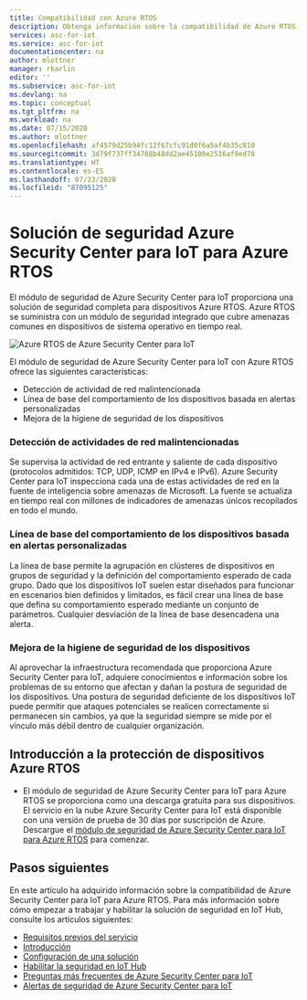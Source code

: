 ```yaml
---
title: Compatibilidad con Azure RTOS
description: Obtenga información sobre la compatibilidad de Azure RTOS en el servicio Azure Security Center para IoT.
services: asc-for-iot
ms.service: asc-for-iot
documentationcenter: na
author: mlottner
manager: rkarlin
editor: ''
ms.subservice: asc-for-iot
ms.devlang: na
ms.topic: conceptual
ms.tgt_pltfrm: na
ms.workload: na
ms.date: 07/15/2020
ms.author: mlottner
ms.openlocfilehash: af4579d25b94fc12f67cfc91d0f6a5af4b35c810
ms.sourcegitcommit: 3d79f737ff34708b48dd2ae45100e2516af9ed78
ms.translationtype: HT
ms.contentlocale: es-ES
ms.lasthandoff: 07/23/2020
ms.locfileid: "87095125"
---
```

# <a name="azure-security-center-for-iot-security-solution-for-azure-rtos"></a>Solución de seguridad Azure Security Center para IoT para Azure RTOS 

El módulo de seguridad de Azure Security Center para IoT proporciona una solución de seguridad completa para dispositivos Azure RTOS. Azure RTOS se suministra con un módulo de seguridad integrado que cubre amenazas comunes en dispositivos de sistema operativo en tiempo real. 

![Azure RTOS de Azure Security Center para IoT](./media/architecture/azure-rtos-security-monitoring.png)


El módulo de seguridad de Azure Security Center para IoT con Azure RTOS ofrece las siguientes características: 
- Detección de actividad de red malintencionada
- Línea de base del comportamiento de los dispositivos basada en alertas personalizadas
- Mejora de la higiene de seguridad de los dispositivos

### <a name="detection-of-malicious-network-activities"></a>Detección de actividades de red malintencionadas

Se supervisa la actividad de red entrante y saliente de cada dispositivo (protocolos admitidos: TCP, UDP, ICMP en IPv4 e IPv6). Azure Security Center para IoT inspecciona cada una de estas actividades de red en la fuente de inteligencia sobre amenazas de Microsoft. La fuente se actualiza en tiempo real con millones de indicadores de amenazas únicos recopilados en todo el mundo. 

### <a name="device-behavior-baselining-based-on-custom-alerts"></a>Línea de base del comportamiento de los dispositivos basada en alertas personalizadas

La línea de base permite la agrupación en clústeres de dispositivos en grupos de seguridad y la definición del comportamiento esperado de cada grupo. Dado que los dispositivos IoT suelen estar diseñados para funcionar en escenarios bien definidos y limitados, es fácil crear una línea de base que defina su comportamiento esperado mediante un conjunto de parámetros. Cualquier desviación de la línea de base desencadena una alerta. 

### <a name="improve-your-device-security-hygiene"></a>Mejora de la higiene de seguridad de los dispositivos

Al aprovechar la infraestructura recomendada que proporciona Azure Security Center para IoT, adquiere conocimientos e información sobre los problemas de su entorno que afectan y dañan la postura de seguridad de los dispositivos. Una postura de seguridad deficiente de los dispositivos IoT puede permitir que ataques potenciales se realicen correctamente si permanecen sin cambios, ya que la seguridad siempre se mide por el vínculo más débil dentro de cualquier organización. 

## <a name="get-started-protecting-azure-rtos-devices"></a>Introducción a la protección de dispositivos Azure RTOS

- El módulo de seguridad de Azure Security Center para IoT para Azure RTOS se proporciona como una descarga gratuita para sus dispositivos. El servicio en la nube Azure Security Center para IoT está disponible con una versión de prueba de 30 días por suscripción de Azure. Descargue el [módulo de seguridad de Azure Security Center para IoT para Azure RTOS](https://github.com/azure-rtos/iot-security-module-preview) para comenzar. 


## <a name="next-steps"></a>Pasos siguientes

En este artículo ha adquirido información sobre la compatibilidad de Azure Security Center para IoT para Azure RTOS. Para más información sobre cómo empezar a trabajar y habilitar la solución de seguridad en IoT Hub, consulte los artículos siguientes:

- [Requisitos previos del servicio](service-prerequisites.md)
- [Introducción](getting-started.md)
- [Configuración de una solución](quickstart-configure-your-solution.md)
- [Habilitar la seguridad en IoT Hub](quickstart-onboard-iot-hub.md)
- [Preguntas más frecuentes de Azure Security Center para IoT](resources-frequently-asked-questions.md)
- [Alertas de seguridad de Azure Security Center para IoT](concept-security-alerts.md)

